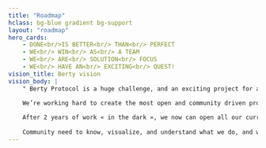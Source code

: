 ```yaml
---
title: "Roadmap"
hclass: bg-blue gradient bg-support
layout: "roadmap"
hero_cards:
    - DONE<br/>IS BETTER<br/> THAN<br/> PERFECT
    - WE<br/> WIN<br/> AS<br/> A TEAM
    - WE<br/> ARE<br/> SOLUTION<br/> FOCUS
    - WE<br/> HAVE AN<br/> EXCITING<br/> QUEST!
vision_title: Berty vision
vision_body: |
    " Berty Protocol is a huge challenge, and an exciting project for all of us, as citizens, and as developers. 

    We’re working hard to create the most open and community driven project, even if we started as a small team, we have to think it, design, and organize it for a civilization! 
    
    After 2 years of work « in the dark », we now can open all our current vision of upcoming steps and challenges, on the road to general public. 
    
    Community need to know, visualize, and understand what we do, and what’s going to happen soon, and maybe they’ll be not just users, but builders with us. ”
---
```


